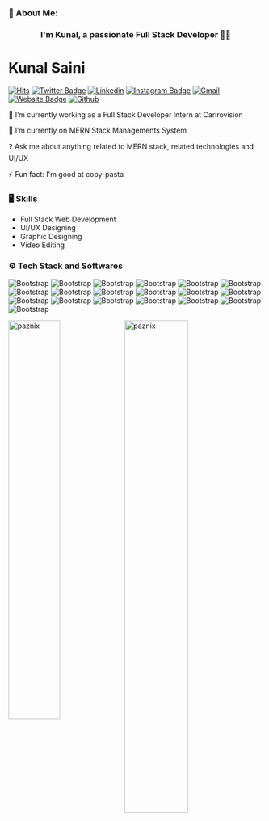 
  
### 💫 About Me:

### <div align="center">I'm Kunal, a passionate Full Stack Developer 👨‍💻</div>  
 
# Kunal Saini

[![Hits](https://hits.seeyoufarm.com/api/count/incr/badge.svg?url=https%3A%2F%2Fgithub.com%2Fpaznix%2Fpaznix&count_bg=%2379C83D&title_bg=%23555555&icon=&icon_color=%23E7E7E7&title=Profile+Views&edge_flat=false)](https://hits.seeyoufarm.com)
[![Twitter Badge](https://img.shields.io/badge/-Twitter-1da1f2?labelColor=1da1f2&logo=twitter&logoColor=white&link=https://twitter.com/paznic_gg)](https://twitter.com/paznic_gg)
[![Linkedin](https://img.shields.io/badge/-LinkedIn-blue?style=flat&logo=Linkedin&logoColor=white)](https://www.linkedin.com/in/kunalsaini02/)
[![Instagram Badge](https://img.shields.io/badge/-Instagram-purple?logo=instagram&logoColor=white&link=https://instagram.com/imkunal_saini/)](https://www.instagram.com/imkunal_saini)
[![Gmail](https://img.shields.io/badge/-Gmail-c14438?style=flat&logo=Gmail&logoColor=white)](mailto:sainikunal636@gmail.com)
[![Website Badge](https://img.shields.io/badge/-Website-c14438?style=flat&logo=Google-Chrome&logoColor=white&link=https://kunalsaini.vercel.app/)](https://kunalsaini.vercel.app/)
[![Github](https://img.shields.io/github/followers/paznix?label=Follow&style=social)](https://github.com/paznix)

🔭 I’m currently working as a Full Stack Developer Intern at Carirovision

🌱 I’m currently on MERN Stack Managements System

❓ Ask me about anything related to MERN stack, related technologies and UI/UX

⚡ Fun fact: I'm good at copy-pasta

### 🖥 Skills

- Full Stack Web Development
- UI/UX Designing
- Graphic Designing
- Video Editing
### ⚙️ Tech Stack and Softwares

![Bootstrap](https://img.shields.io/badge/-React-05122A?style=flat-square&logo=React&color=232935) ![Bootstrap](https://img.shields.io/badge/-node.js-05122A?style=flat-square&logo=node.js&color=232935) ![Bootstrap](https://img.shields.io/badge/-express-05122A?style=flat-square&logo=express&color=232935) ![Bootstrap](https://img.shields.io/badge/-MongoDB-05122A?style=flat-square&logo=MongoDB&color=232935) ![Bootstrap](https://img.shields.io/badge/-MySQL-05122A?style=flat-square&logo=MySQL&color=232935) ![Bootstrap](https://img.shields.io/badge/-C-05122A?style=flat-square&logo=C&color=232935) ![Bootstrap](https://img.shields.io/badge/-CPlusPlus-05122A?style=flat-square&logo=CPlusPlus&color=232935) ![Bootstrap](https://img.shields.io/badge/-Javascript-05122A?style=flat-square&logo=Javascript&color=232935) ![Bootstrap](https://img.shields.io/badge/-CSS3-05122A?style=flat-square&logo=CSS3&color=232935) ![Bootstrap](https://img.shields.io/badge/-HTML5-05122A?style=flat-square&logo=HTML5&color=232935) ![Bootstrap](https://img.shields.io/badge/-Bootstrap-05122A?style=flat-square&logo=Bootstrap&color=232935) ![Bootstrap](https://img.shields.io/badge/-Tailwind%20CSS-05122A?style=flat-square&logo=Tailwind-CSS&color=232935) ![Bootstrap](https://img.shields.io/badge/-Visual%20Studio%20Code-05122A?style=flat-square&logo=Visual-Studio-Code&color=232935) ![Bootstrap](https://img.shields.io/badge/-Adobe%20Photoshop-05122A?style=flat-square&logo=Adobe-Photoshop&color=232935) ![Bootstrap](https://img.shields.io/badge/-Adobe%20Premiere%20Pro-05122A?style=flat-square&logo=Adobe-Premiere-Pro&color=232935) ![Bootstrap](https://img.shields.io/badge/-Adobe%20After%20Effects-05122A?style=flat-square&logo=Adobe-After-Effects&color=232935) ![Bootstrap](https://img.shields.io/badge/-Figma-05122A?style=flat-square&logo=Figma&color=232935) ![Bootstrap](https://img.shields.io/badge/-Git-05122A?style=flat-square&logo=Git&color=232935) ![Bootstrap](https://img.shields.io/badge/-Github-05122A?style=flat-square&logo=Github&color=232935)

<div>
  <img width="45%" align="left" src="https://github-readme-stats.vercel.app/api/top-langs?username=paznix&show_icons=true&locale=en&layout=compact" alt="paznix" />
  <img width="50%"  src="https://github-readme-streak-stats.herokuapp.com/?user=paznix&" alt="paznix" />
</div>

